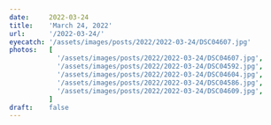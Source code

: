 ```yaml
---
date:     2022-03-24
title:    'March 24, 2022'
url:      '/2022-03-24/'
eyecatch: '/assets/images/posts/2022/2022-03-24/DSC04607.jpg'
photos:   [
            '/assets/images/posts/2022/2022-03-24/DSC04607.jpg',
            '/assets/images/posts/2022/2022-03-24/DSC04592.jpg',
            '/assets/images/posts/2022/2022-03-24/DSC04604.jpg',
            '/assets/images/posts/2022/2022-03-24/DSC04586.jpg',
            '/assets/images/posts/2022/2022-03-24/DSC04609.jpg',
          ]
draft:    false
---
```

